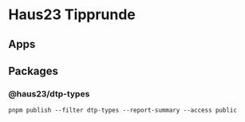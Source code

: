# Haus23 Tipprunde

## Apps

## Packages

### @haus23/dtp-types

    pnpm publish --filter dtp-types --report-summary --access public
